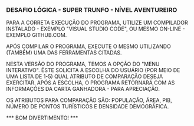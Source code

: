 ### DESAFIO LÓGICA - SUPER TRUNFO - NÍVEL AVENTUREIRO ###

  PARA A CORRETA EXECUÇÃO DO PROGRAMA, UTILIZE UM COMPILADOR INSTALADO - EXEMPLO "VISUAL STUDIO CODE", OU MESMO ON-LINE - EXEMPLO GITHUB.COM.

  APÓS COMPILAR O PROGRAMA, EXECUTE O MESMO UTILIZANDO (TAMBÉM) UMA DAS FERRAMENTAS CITADAS.

  NESTA VERSÃO DO PROGRAMA, TEMOS A OPÇÃO DO "MENU INTERATIVO". ÊSTE SOLICITA A ESCOLHA DO USUÁRIO (POR MEIO DE UMA LISTA DE 1-5) QUAL ATRIBUTO DE COMPARAÇÃO DESEJA EXERCITAR. APÓS A ESCOLHA, O PROGRAMA RETORNARÁ COM AS INFORMAÇÕES DA CARTA GANHADORA - PARA APRECIAÇÃO.

  OS ATRIBUTOS PARA COMPARAÇÃO SÃO: POPULAÇÃO, ÁREA, PIB, NÚMERO DE PONTOS TURÍSTICOS E DENSIDADE DEMOGRÁFICA.

  *** BOM DIVERTIMENTO! ***
